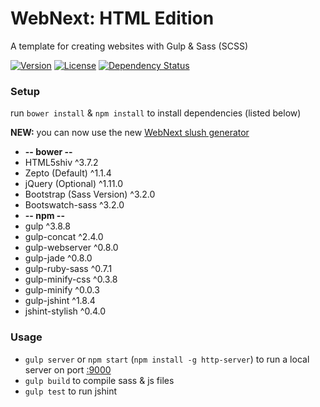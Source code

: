 WebNext: HTML Edition
=============

A template for creating websites with Gulp & Sass (SCSS)

[![Version][version-img]][version-url] [![License][license-img]][license-url] [![Dependency Status][gemnasium-img]][gemnasium-url]

### Setup

run `bower install` & `npm install` to install dependencies (listed below)

**NEW:** you can now use the new [WebNext slush generator][slush-webnext]

* **-- bower --**
* HTML5shiv ^3.7.2
* Zepto (Default) ^1.1.4
* jQuery (Optional) ^1.11.0
* Bootstrap (Sass Version) ^3.2.0
* Bootswatch-sass ^3.2.0
* **-- npm --**
* gulp ^3.8.8
* gulp-concat ^2.4.0
* gulp-webserver ^0.8.0
* gulp-jade ^0.8.0
* gulp-ruby-sass ^0.7.1
* gulp-minify-css ^0.3.8
* gulp-minify ^0.0.3
* gulp-jshint ^1.8.4
* jshint-stylish ^0.4.0

### Usage

* `gulp server` or `npm start` (`npm install -g http-server`) to run a local server on port [:9000](http://127.0.0.1:9000)
* `gulp build` to compile sass & js files
* `gulp test` to run jshint

[version-url]: https://github.com/myhonor16/webnext-html/releases
[version-img]: http://img.shields.io/badge/Version-1.1.0-yellow.svg
[license-url]: https://github.com/myhonor16/webnext-html/blob/master/LICENSE
[license-img]: http://img.shields.io/badge/License-MIT-red.svg
[travis-url]: https://travis-ci.org/myhonor16/webnext-html
[travis-img]: https://travis-ci.org/myhonor16/webnext-html.svg?branch=master
[gemnasium-url]: https://gemnasium.com/myhonor16/webnext-html
[gemnasium-img]: https://gemnasium.com/myhonor16/webnext-html.svg

[slush-webnext]: https://github.com/myhonor16/slush-webnext
